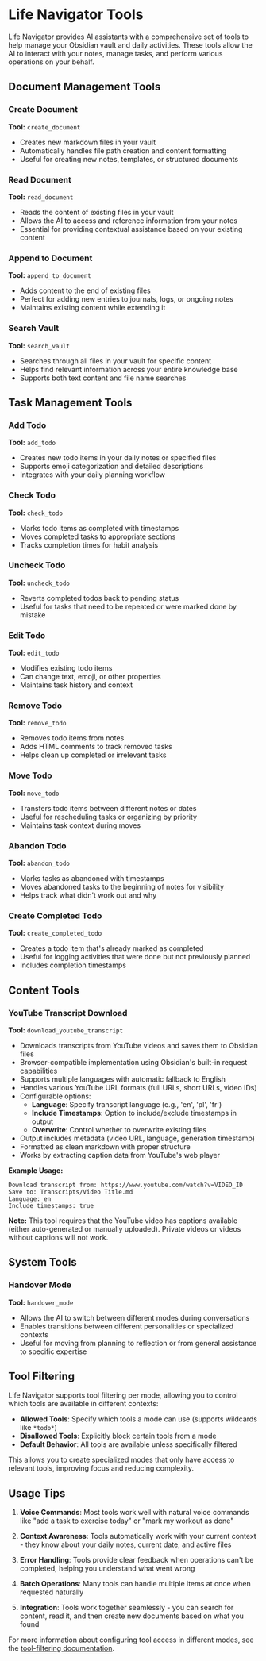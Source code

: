 # Life Navigator Tools

Life Navigator provides AI assistants with a comprehensive set of tools to help manage your Obsidian vault and daily activities. These tools allow the AI to interact with your notes, manage tasks, and perform various operations on your behalf.

## Document Management Tools

### Create Document
**Tool:** `create_document`
- Creates new markdown files in your vault
- Automatically handles file path creation and content formatting
- Useful for creating new notes, templates, or structured documents

### Read Document
**Tool:** `read_document`
- Reads the content of existing files in your vault
- Allows the AI to access and reference information from your notes
- Essential for providing contextual assistance based on your existing content

### Append to Document
**Tool:** `append_to_document`
- Adds content to the end of existing files
- Perfect for adding new entries to journals, logs, or ongoing notes
- Maintains existing content while extending it

### Search Vault
**Tool:** `search_vault`
- Searches through all files in your vault for specific content
- Helps find relevant information across your entire knowledge base
- Supports both text content and file name searches

## Task Management Tools

### Add Todo
**Tool:** `add_todo`
- Creates new todo items in your daily notes or specified files
- Supports emoji categorization and detailed descriptions
- Integrates with your daily planning workflow

### Check Todo
**Tool:** `check_todo`
- Marks todo items as completed with timestamps
- Moves completed tasks to appropriate sections
- Tracks completion times for habit analysis

### Uncheck Todo
**Tool:** `uncheck_todo`
- Reverts completed todos back to pending status
- Useful for tasks that need to be repeated or were marked done by mistake

### Edit Todo
**Tool:** `edit_todo`
- Modifies existing todo items
- Can change text, emoji, or other properties
- Maintains task history and context

### Remove Todo
**Tool:** `remove_todo`
- Removes todo items from notes
- Adds HTML comments to track removed tasks
- Helps clean up completed or irrelevant tasks

### Move Todo
**Tool:** `move_todo`
- Transfers todo items between different notes or dates
- Useful for rescheduling tasks or organizing by priority
- Maintains task context during moves

### Abandon Todo
**Tool:** `abandon_todo`
- Marks tasks as abandoned with timestamps
- Moves abandoned tasks to the beginning of notes for visibility
- Helps track what didn't work out and why

### Create Completed Todo
**Tool:** `create_completed_todo`
- Creates a todo item that's already marked as completed
- Useful for logging activities that were done but not previously planned
- Includes completion timestamps

## Content Tools

### YouTube Transcript Download
**Tool:** `download_youtube_transcript`
- Downloads transcripts from YouTube videos and saves them to Obsidian files
- Browser-compatible implementation using Obsidian's built-in request capabilities
- Supports multiple languages with automatic fallback to English
- Handles various YouTube URL formats (full URLs, short URLs, video IDs)
- Configurable options:
  - **Language**: Specify transcript language (e.g., 'en', 'pl', 'fr')
  - **Include Timestamps**: Option to include/exclude timestamps in output
  - **Overwrite**: Control whether to overwrite existing files
- Output includes metadata (video URL, language, generation timestamp)
- Formatted as clean markdown with proper structure
- Works by extracting caption data from YouTube's web player

**Example Usage:**
```
Download transcript from: https://www.youtube.com/watch?v=VIDEO_ID
Save to: Transcripts/Video Title.md
Language: en
Include timestamps: true
```

**Note:** This tool requires that the YouTube video has captions available (either auto-generated or manually uploaded). Private videos or videos without captions will not work.

## System Tools

### Handover Mode
**Tool:** `handover_mode`
- Allows the AI to switch between different modes during conversations
- Enables transitions between different personalities or specialized contexts
- Useful for moving from planning to reflection or from general assistance to specific expertise

## Tool Filtering

Life Navigator supports tool filtering per mode, allowing you to control which tools are available in different contexts:

- **Allowed Tools**: Specify which tools a mode can use (supports wildcards like `*todo*`)
- **Disallowed Tools**: Explicitly block certain tools from a mode
- **Default Behavior**: All tools are available unless specifically filtered

This allows you to create specialized modes that only have access to relevant tools, improving focus and reducing complexity.

## Usage Tips

1. **Voice Commands**: Most tools work well with natural voice commands like "add a task to exercise today" or "mark my workout as done"

2. **Context Awareness**: Tools automatically work with your current context - they know about your daily notes, current date, and active files

3. **Error Handling**: Tools provide clear feedback when operations can't be completed, helping you understand what went wrong

4. **Batch Operations**: Many tools can handle multiple items at once when requested naturally

5. **Integration**: Tools work together seamlessly - you can search for content, read it, and then create new documents based on what you found

For more information about configuring tool access in different modes, see the [tool-filtering documentation](tool-filtering.md). 